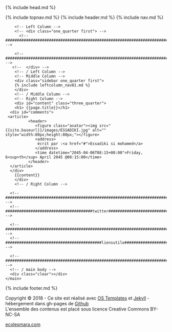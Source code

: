 {% include head.md %}
<body id="top">
<!-- ################################################################################################ --> 
<!-- ################################################################################################ --> 
<!-- #########################################topnav####################################################### -->
{% include topnav.md %}
<!-- ################################################################################################ --> 
<!-- ################################################################################################ --> 
<!-- ###########################################header##################################################### -->
{% include header.md %}
<!-- ################################################################################################ --> 
<!-- ################################################################################################ --> 
<!-- ##########################################nav###################################################### -->
{% include nav.md %}
<!-- ################################################################################################ --> 
<!-- ################################################################################################ --> 
<!-- ##########################################slider###################################################### -->

<!-- ################################################################################################ --> 
<!-- ################################################################################################ --> 
<!-- ################################################################################################ -->
<div class="wrapper row3">
  <div class="rounded">
    <main class="container clear"> 
      <!-- main body --> 
      <!-- ################################################################################################ -->
      
        <!-- Left Column -->
		<!-- <div class="one_quarter first"> --> 
          <!-- ################################################################################################ -->
        
		<!-- ################################################################################################ --> 
       <!--  </div> -->
        <!-- / Left Column --> 
        <!-- Middle Column -->
		<div class="sidebar one_quarter first">
        {% include leftcolumn_nav01.md %}
		</div>
        <!-- / Middle Column --> 
        <!-- Right Column -->
		<div id="content" class="three_quarter">
		<h1> {{page.title}}</h1>
	  <div id="comments">
	 <article>
              <header>
                 <figure class="avatar"><img src="{{site.baseurl}}/images/ESSADIKI.jpg" alt="" style="width:80px;height:80px;"></figure>
                 <address>
                  écrit par :<a href="#">Essadiki si mohamed</a>
                 </address>
                 <time datetime="2045-04-06T08:15+00:00">Friday, 6<sup>th</sup> April 2045 @08:15:00</time>
              </header>
      </article>
	  </div>
        {{content}}
		</div>
        <!-- / Right Column --> 
      
      <!-- ################################################################################################ --> 
      <!-- ######################################twitter########################################################## -->
     
      <!-- ################################################################################################ --> 
      <!-- ##########################################liensutile###################################################### -->
      
      <!-- ################################################################################################ --> 
      <!-- / main body -->
      <div class="clear"></div>
    </main>
  </div>
</div>
<!-- ################################################################################################ --> 
<!-- ################################################################################################ --> 
<!-- ##########################################footer###################################################### -->
{% include footer.md %}
<!-- ################################################################################################ --> 
<!-- ################################################################################################ --> 
<!-- ################################################################################################ -->
<div class="wrapper row5">
  <div id="copyright" class="clear"> 
    <!-- ################################################################################################ -->
    <p class="fl_left">Copyright &copy; 2018 - Ce site est réalisé avec <a target="_blank" href="https://www.os-templates.com/" >OS Templates</a> et <a target="_blank" href="https://jekyllrb.com/">Jekyll</a> - hébergement dans gh-pages de <a target="_blank" href="https://github.com" >Github </a> <i class="fa fa-github"></i>  </br> L'ensemble des contenus est placé sous licence Creative Commons BY-NC-SA  </p>	
    <p class="fl_right"><a href="http://ecolesmara.com">ecolesmara.com</a></p>
    <!-- ################################################################################################ --> 
  </div>
</div>
<!-- JAVASCRIPTS --> 
<script src="{{site.baseurl}}/layout/scripts/jquery.min.js"></script> 
<script src="{{site.baseurl}}/layout/scripts/jquery.fitvids.min.js"></script> 
<script src="{{site.baseurl}}/layout/scripts/jquery.mobilemenu.js"></script> 
<script src="{{site.baseurl}}/layout/scripts/tabslet/jquery.tabslet.min.js"></script>
</body>
</html>